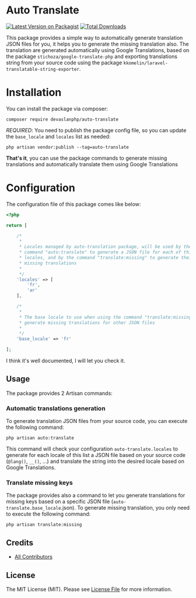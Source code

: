# Auto Translate

[![Latest Version on Packagist](https://img.shields.io/packagist/v/devaslanphp/auto-translate.svg?style=flat-square?v=20230113)](https://packagist.org/packages/devaslanphp/auto-translate)
[![Total Downloads](https://img.shields.io/packagist/dt/devaslanphp/auto-translate.svg?style=flat-square?v=20230113)](https://packagist.org/packages/devaslanphp/auto-translate)

This package provides a simple way to automatically generate translation JSON files for you, it helps you to generate the missing translation also.
The translation are generated automatically using Google Translations, based on the package `stichoza/google-translate-php` and exporting translations string from your source code using the package `kkomelin/laravel-translatable-string-exporter`.

# Installation

You can install the package via composer:

```shell
composer require devaslanphp/auto-translate
```

*REQUIRED*: You need to publish the package config file, so you can update the `base_locale` and `locales` list as needed:

```shell
php artisan vendor:publish --tag=auto-translate
```

**That's it**, you can use the package commands to generate missing translations and automatically translate them using Google Translations

# Configuration

The configuration file of this package comes like below:

```php
<?php

return [

    /*
     * 
     * Locales managed by auto-translation package, will be used by the 
     * command "auto:translate" to generate a JSON file for each of this 
     * locales, and by the command "translate:missing" to generate their
     * missing translations
     * 
     */
    'locales' => [
        'fr',
        'ar'
    ],

    /*
     * 
     * The base locale to use when using the command "translate:missing" to
     * generate missing translations for other JSON files
     * 
     */
    'base_locale' => 'fr'

];
```

I think it's well documented, I will let you check it.

## Usage

The package provides 2 Artisan commands:

### Automatic translations generation

To generate translation JSON files from your source code, you can execute the following command:

```shell
php artisan auto:translate
```

This command will check your configuration `auto-translate.locales` to generate for each locale of this list a JSON file based on your source code (`@lang()`, `__()`, ...) and translate the string into the desired locale based on Google Translations.

### Translate missing keys

The package provides also a command to let you generate translations for missing keys based on a specific JSON file (`auto-translate.base_locale`.json). To generate missing translation, you only need to execute the following command:

```shell
php artisan translate:missing
```

## Credits

- [All Contributors](https://github.com/devaslanphp/auto-translate/graphs/contributors)

## License

The MIT License (MIT). Please see [License File](LICENSE.md) for more information.
